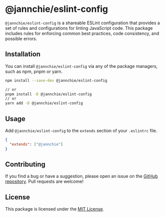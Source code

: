 # @jannchie/eslint-config

`@jannchie/eslint-config` is a shareable ESLint configuration that provides a set of rules and configurations for linting JavaScript code. This package includes rules for enforcing common best practices, code consistency, and possible errors.

## Installation

You can install `@jannchie/eslint-config` via any of the package managers, such as npm, pnpm or yarn.

```bash
npm install --save-dev @jannchie/eslint-config

// or
pnpm install -D @jannchie/eslint-config
// or
yarn add -D @jannchie/eslint-config
```

## Usage

Add `@jannchie/eslint-config` to the `extends` section of your `.eslintrc` file.

``` json
{
  "extends": ["@jannchie"]
}
```

## Contributing

If you find a bug or have a suggestion, please open an issue on the [GitHub repository](https://github.com/jannchie/eslint-config). Pull requests are welcome!

## License

This package is licensed under the [MIT License](./LICENSE).
